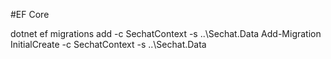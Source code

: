 #EF Core

dotnet ef migrations add -c SechatContext -s ..\Sechat.Data
Add-Migration InitialCreate -c SechatContext -s ..\Sechat.Data


